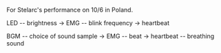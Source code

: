 For Stelarc's performance on 10/6 in Poland.

LED -- brightness -> EMG
    -- blink frequency -> heartbeat
    
BGM -- choice of sound sample -> EMG
    -- beat -> heartbeat
    -- breathing sound
